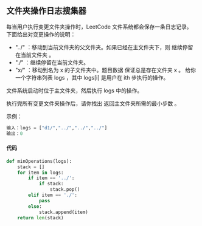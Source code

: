 ## 文件夹操作日志搜集器
每当用户执行变更文件夹操作时，LeetCode 文件系统都会保存一条日志记录。
下面给出对变更操作的说明：
* "../" ：移动到当前文件夹的父文件夹。如果已经在主文件夹下，则 继续停留在当前文件夹 。
* "./" ：继续停留在当前文件夹。
* "x/" ：移动到名为 x 的子文件夹中。题目数据 保证总是存在文件夹 x 。
给你一个字符串列表 logs ，其中 logs[i] 是用户在 ith 步执行的操作。

文件系统启动时位于主文件夹，然后执行 logs 中的操作。

执行完所有变更文件夹操作后，请你找出 返回主文件夹所需的最小步数 。

示例：
```python
输入：logs = ["d1/","../","../","../"]
输出：0
```

#### 代码
```python
def minOperations(logs):
    stack = []
    for item in logs:
        if item == '../':
            if stack:
                stack.pop()
        elif item == './':
            pass
        else:
            stack.append(item)
    return len(stack)
```
